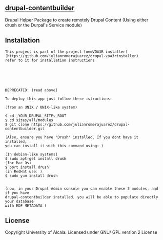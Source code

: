 [drupal-contentbuilder](#)
--

Drupal Helper Package to create remotely Drupal Content (Using either drush or the Durpal's Service module) 

Installation
--
    
    This project is part of the project [newVOA3R installer](https://github.com/julianromerajuarez/drupal-voa3rinstaller)
    refer to it for installation instructions  
    
   
   
   
   
   
    DEPRECATED: (read above)
    
    To deploy this app just follow these istructions:
    
    (from an UNIX / UNIX-like system)
    
    $ cd _YOUR_DRUPAL_SITEs_ROOT
    $ cd sites/all/modules
    $ git clone https://github.com/julianromerajuarez/drupal-contentbuilder.git
    
    (Also, ensure you have 'Drush' installed. If you dont have it installed, 
    you can install it with this command using: )
    
    (In debian-like systems)    
    $ sudo apt-get install drush
    (for Mac Os)
    $ port install drush
    (in RedHat use: )
    $ sudo yum install drush
    
    
    (now, in your Drupal Admin console you can enable these 2 modules, and if you have 
    drupal-contentbuilder installed, you will be able to populate directly your database 
    with RDF METADATA )  
    
    
        
    
License
--

Copyright University of Alcala. Licensed under GNU/ GPL version 2 License  
